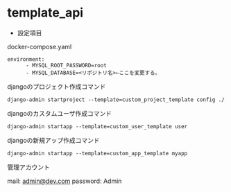 # template_api

- 設定項目

docker-compose.yaml
```
environment:
      - MYSQL_ROOT_PASSWORD=root
      - MYSQL_DATABASE=<リポジトリ名>←ここを変更する。
```

djangoのプロジェクト作成コマンド
```
django-admin startproject --template=custom_project_template config ./
```
djangoのカスタムユーザ作成コマンド
```
django-admin startapp --template=custom_user_template user
```
djangoの新規アップ作成コマンド
```
django-admin startapp --template=custom_app_template myapp
```
管理アカウント

mail: admin@dev.com
password: Admin

